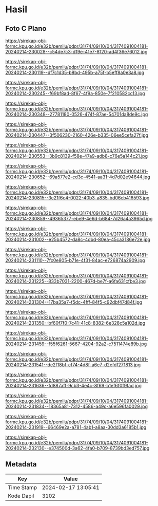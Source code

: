# Hasil

## Foto C Plano

https://sirekap-obj-formc.kpu.go.id/e32b/pemilu/pdpr/31/74/09/10/04/3174091004181-20240214-230028--c54de7c3-d19e-41e7-8120-ad4f36e76012.jpg

https://sirekap-obj-formc.kpu.go.id/e32b/pemilu/pdpr/31/74/09/10/04/3174091004181-20240214-230119--df7c1d35-b8bd-495b-a75f-b5eff8a0e3a8.jpg

https://sirekap-obj-formc.kpu.go.id/e32b/pemilu/pdpr/31/74/09/10/04/3174091004181-20240214-230245--f69bf8ad-8f67-4f9a-850e-7f210582cc13.jpg

https://sirekap-obj-formc.kpu.go.id/e32b/pemilu/pdpr/31/74/09/10/04/3174091004181-20240214-230348--27781180-0526-474f-87ae-54701da8de9c.jpg

https://sirekap-obj-formc.kpu.go.id/e32b/pemilu/pdpr/31/74/09/10/04/3174091004181-20240214-230447--3f506230-2160-426e-b335-06ee5cefa27f.jpg

https://sirekap-obj-formc.kpu.go.id/e32b/pemilu/pdpr/31/74/09/10/04/3174091004181-20240214-230553--3b9c8139-f58e-47a9-adb8-c76e5a144c21.jpg

https://sirekap-obj-formc.kpu.go.id/e32b/pemilu/pdpr/31/74/09/10/04/3174091004181-20240214-230652--69a577e2-cd3c-4541-aa31-4d7d02e94644.jpg

https://sirekap-obj-formc.kpu.go.id/e32b/pemilu/pdpr/31/74/09/10/04/3174091004181-20240214-230815--3c21f6c4-0022-40b3-a835-bd06cb416593.jpg

https://sirekap-obj-formc.kpu.go.id/e32b/pemilu/pdpr/31/74/09/10/04/3174091004181-20240214-230859--49365377-ebe9-4e6d-b684-7d26a4a3965d.jpg

https://sirekap-obj-formc.kpu.go.id/e32b/pemilu/pdpr/31/74/09/10/04/3174091004181-20240214-231002--e25b4572-da8c-4dbd-80ea-45ca3186e72e.jpg

https://sirekap-obj-formc.kpu.go.id/e32b/pemilu/pdpr/31/74/09/10/04/3174091004181-20240214-231110--7fc0e805-b71e-4f31-84ac-e726874a2909.jpg

https://sirekap-obj-formc.kpu.go.id/e32b/pemilu/pdpr/31/74/09/10/04/3174091004181-20240214-231225--833b7031-2200-467d-be7f-a6fa631cfbe3.jpg

https://sirekap-obj-formc.kpu.go.id/e32b/pemilu/pdpr/31/74/09/10/04/3174091004181-20240214-231304--17ba35a7-f5dc-4fff-84f5-c92dbf47d84f.jpg

https://sirekap-obj-formc.kpu.go.id/e32b/pemilu/pdpr/31/74/09/10/04/3174091004181-20240214-231350--bf60f7f0-7c41-41c8-8382-6e328c5a102d.jpg

https://sirekap-obj-formc.kpu.go.id/e32b/pemilu/pdpr/31/74/09/10/04/3174091004181-20240214-231459--f55f6261-5667-4204-92a2-c7511474e89b.jpg

https://sirekap-obj-formc.kpu.go.id/e32b/pemilu/pdpr/31/74/09/10/04/3174091004181-20240214-231541--de2f18bf-cf74-4d8f-a6e7-d2efdf271813.jpg

https://sirekap-obj-formc.kpu.go.id/e32b/pemilu/pdpr/31/74/09/10/04/3174091004181-20240214-231636--fd887aff-9cb3-4e4c-8f69-b1ef6f0f9fad.jpg

https://sirekap-obj-formc.kpu.go.id/e32b/pemilu/pdpr/31/74/09/10/04/3174091004181-20240214-231834--18365a81-7312-4586-a49c-a6e596fa0029.jpg

https://sirekap-obj-formc.kpu.go.id/e32b/pemilu/pdpr/31/74/09/10/04/3174091004181-20240214-231919--66469e2a-a781-4ab1-a8aa-30dd3a6185b1.jpg

https://sirekap-obj-formc.kpu.go.id/e32b/pemilu/pdpr/31/74/09/10/04/3174091004181-20240214-232130--e374500d-3a62-4fa0-b709-8739bd3ed757.jpg


## Metadata

| Key        | Value               |
| ---------- | ------------------- |
| Time Stamp | 2024-02-17 13:05:41 |
| Kode Dapil | 3102                |



